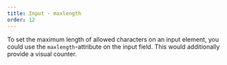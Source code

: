 ```yaml
---
title: Input - maxlength
order: 12
---
```


To set the maximum length of allowed characters on an input element, you could use the `maxlength`-attribute on the input field. This would additionally provide a visual counter.
